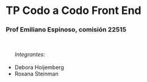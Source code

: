 # TP Codo a Codo Front End
<h3> Prof Emiliano Espinoso, comisión 22515 </h3>
<br>
<ul> <i> Integrantes: </i>
  <br>
  <br>
  <li> Debora Hoijemberg
  <li> Roxana Steinman
 </ul>
<br> 
